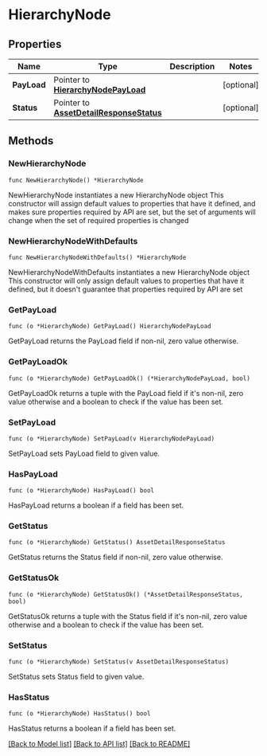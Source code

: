 # HierarchyNode

## Properties

Name | Type | Description | Notes
------------ | ------------- | ------------- | -------------
**PayLoad** | Pointer to [**HierarchyNodePayLoad**](HierarchyNodePayLoad.md) |  | [optional] 
**Status** | Pointer to [**AssetDetailResponseStatus**](AssetDetailResponseStatus.md) |  | [optional] 

## Methods

### NewHierarchyNode

`func NewHierarchyNode() *HierarchyNode`

NewHierarchyNode instantiates a new HierarchyNode object
This constructor will assign default values to properties that have it defined,
and makes sure properties required by API are set, but the set of arguments
will change when the set of required properties is changed

### NewHierarchyNodeWithDefaults

`func NewHierarchyNodeWithDefaults() *HierarchyNode`

NewHierarchyNodeWithDefaults instantiates a new HierarchyNode object
This constructor will only assign default values to properties that have it defined,
but it doesn't guarantee that properties required by API are set

### GetPayLoad

`func (o *HierarchyNode) GetPayLoad() HierarchyNodePayLoad`

GetPayLoad returns the PayLoad field if non-nil, zero value otherwise.

### GetPayLoadOk

`func (o *HierarchyNode) GetPayLoadOk() (*HierarchyNodePayLoad, bool)`

GetPayLoadOk returns a tuple with the PayLoad field if it's non-nil, zero value otherwise
and a boolean to check if the value has been set.

### SetPayLoad

`func (o *HierarchyNode) SetPayLoad(v HierarchyNodePayLoad)`

SetPayLoad sets PayLoad field to given value.

### HasPayLoad

`func (o *HierarchyNode) HasPayLoad() bool`

HasPayLoad returns a boolean if a field has been set.

### GetStatus

`func (o *HierarchyNode) GetStatus() AssetDetailResponseStatus`

GetStatus returns the Status field if non-nil, zero value otherwise.

### GetStatusOk

`func (o *HierarchyNode) GetStatusOk() (*AssetDetailResponseStatus, bool)`

GetStatusOk returns a tuple with the Status field if it's non-nil, zero value otherwise
and a boolean to check if the value has been set.

### SetStatus

`func (o *HierarchyNode) SetStatus(v AssetDetailResponseStatus)`

SetStatus sets Status field to given value.

### HasStatus

`func (o *HierarchyNode) HasStatus() bool`

HasStatus returns a boolean if a field has been set.


[[Back to Model list]](../README.md#documentation-for-models) [[Back to API list]](../README.md#documentation-for-api-endpoints) [[Back to README]](../README.md)


